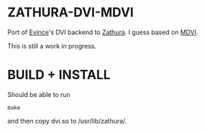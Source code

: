 
ZATHURA-DVI-MDVI
================

Port of [Evince](https://wiki.gnome.org/Apps/Evince)'s DVI backend to
[Zathura](https://pwmt.org/projects/zathura/).  I guess based on
[MDVI](http://mdvi.sourceforge.net/).

This is still a work in progress.


BUILD + INSTALL
===============

Should be able to run

    make

and then copy dvi.so to /usr/lib/zathura/.
